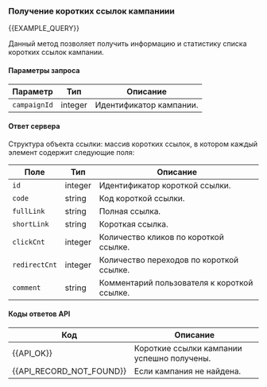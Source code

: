 ### Получение коротких ссылок кампаниии
{{EXAMPLE_QUERY}}

Данный метод позволяет получить информацию и статистику списка коротких ссылок кампании. 
#### Параметры запроса

Параметр          | Тип     | Описание
------------------|---------|-----------
`campaignId`      | integer | Идентификатор кампании.


#### Ответ сервера

Структура объекта ссылки: массив коротких ссылок, в котором каждый элемент содержит следующие поля:

Поле          | Тип     | Описание
--------------|---------|-----------
`id`          | integer | Идентификатор короткой ссылки.
`code`        | string  | Код короткой ссылки.
`fullLink`    | string  | Полная ссылка.
`shortLink`   | string  | Короткая ссылка.
`clickCnt`    | integer | Количество кликов по короткой ссылке.
`redirectCnt` | integer | Количество переходов по короткой ссылке.
`comment`     | string  | Комментарий пользователя к короткой ссылке. 

#### Коды ответов API

Код                      | Описание
-------------------------|-----------
{{API_OK}} | Короткие ссылки кампании успешно получены.
{{API_RECORD_NOT_FOUND}} | Если кампания не найдена.

